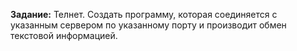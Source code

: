 **Задание:**
Телнет. Создать программу, которая соединяется с указанным сервером по указанному порту и производит обмен текстовой информацией.
